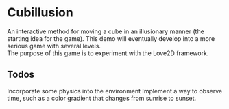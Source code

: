 # Cubillusion  

An interactive method for moving a cube in an illusionary manner (the starting idea for the game). This demo will eventually develop into a more serious game with several levels.  
The purpose of this game is to experiment with the Love2D framework.

## Todos
Incorporate some physics into the environment
Implement a way to observe time, such as a color gradient that changes from sunrise to sunset.
